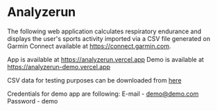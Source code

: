 # Analyzerun
The following web application calculates respiratory endurance and displays the user's sports activity
imported via a CSV file generated on Garmin Connect available at https://connect.garmin.com. 

App is available at https://analyzerun.vercel.app
Demo is available at https://analyzerun-demo.vercel.app

CSV data for testing purposes can be downloaded from [here](https://drive.google.com/file/d/1vhf6m4bMEAgwps77IS0IrfhgqazqwGif/view?usp=sharing)

Credentials for demo app are following:
E-mail - demo@demo.com
Password - demo
